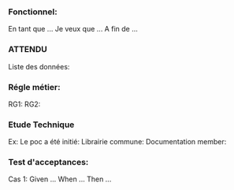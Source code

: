 ### Fonctionnel:
En tant que ...
Je veux que ...
A fin de ...

### ATTENDU
Liste des données:

### Régle métier:
RG1: 
RG2: 

### Etude Technique
Ex: 
Le poc a été initié:
Librairie commune:
Documentation member:


### Test d'acceptances:
Cas 1:
Given ...
When ...
Then ...
